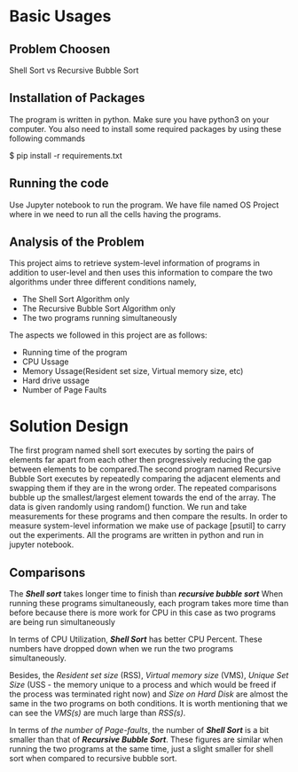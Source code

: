 
# Basic Usages

## Problem Choosen
Shell Sort vs Recursive Bubble Sort

## Installation of Packages
The program is written in python. Make sure you have python3 on your computer. You also need to install some required packages by using these following commands

$ pip install -r requirements.txt

## Running the code
Use Jupyter notebook to run the program. We have file named OS Project where in we need to run all the cells having the programs.

## Analysis of the Problem
This project aims to retrieve system-level information of programs in addition to user-level and then uses this information to compare the two algorithms under three different conditions namely,
- The Shell Sort Algorithm only
- The Recursive Bubble Sort Algorithm only
- The two programs running simultaneously

The aspects we followed in this project are as follows:
- Running time of the program
- CPU Ussage
- Memory Ussage(Resident set size, Virtual memory size, etc)
- Hard drive ussage
- Number of Page Faults

# Solution Design 
The first program named shell sort executes by sorting the pairs of elements far apart from each other then progressively reducing the gap between elements to be compared.The second program named Recursive Bubble Sort executes by repeatedly comparing the adjacent elements and swapping them if they are in the wrong order. The repeated comparisons bubble up the smallest/largest element towards the end of the array. The data is given randomly using random() function. We run and take measurements for these programs and then compare the results. In order to measure system-level information we make use of package [psutil] to carry out the experiments. All the programs are written in python and run in jupyter notebook.


## Comparisons
The ***Shell sort*** takes longer time to finish than ***recursive bubble sort*** When running these programs simultaneously, each program takes more time than before because there is more work for CPU in this case as two programs are being run simultaneously

In terms of CPU Utilization, ***Shell Sort*** has better CPU Percent. These numbers have dropped down when we run the two programs simultaneously.

Besides, the *Resident set size* (RSS), *Virtual memory size* (VMS),  *Unique Set Size* (USS - the memory unique to a process and which would be freed if the process was terminated right now) and *Size on Hard Disk* are almost the same in the two programs on both conditions. It is worth mentioning that we can see the *VMS(s)* are much large than *RSS(s)*.

In terms of *the number of Page-faults*, the number of ***Shell Sort*** is a bit smaller than that of ***Recursive Bubble Sort***. These figures are similar when running the two programs at the same time, just a slight smaller for shell sort when compared to recursive bubble sort.


